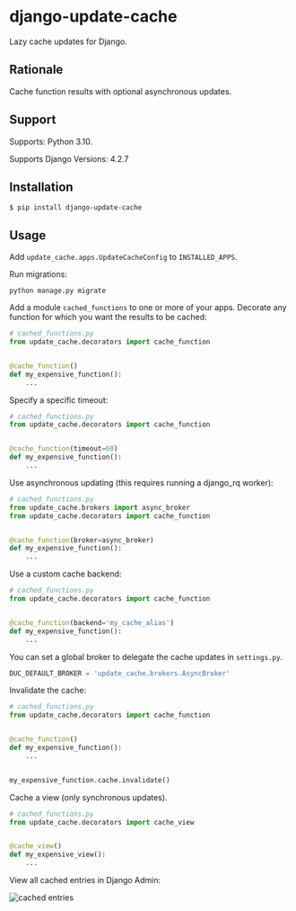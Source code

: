 # django-update-cache

Lazy cache updates for Django.

## Rationale

Cache function results with optional asynchronous updates.

## Support

Supports: Python 3.10.

Supports Django Versions: 4.2.7

## Installation

```shell
$ pip install django-update-cache
```

## Usage

Add `update_cache.apps.UpdateCacheConfig` to `INSTALLED_APPS`.

Run migrations:

```shell
python manage.py migrate
```

Add a module `cached_functions` to one or more of your apps. Decorate any function for which you want the results to be 
cached:

```python
# cached_functions.py
from update_cache.decorators import cache_function


@cache_function()
def my_expensive_function():
    ...
```

Specify a specific timeout:

```python
# cached_functions.py
from update_cache.decorators import cache_function


@cache_function(timeout=60)
def my_expensive_function():
    ...
```

Use asynchronous updating (this requires running a django_rq worker):

```python
# cached_functions.py
from update_cache.brokers import async_broker
from update_cache.decorators import cache_function


@cache_function(broker=async_broker)
def my_expensive_function():
    ...
```

Use a custom cache backend:

```python
# cached_functions.py
from update_cache.decorators import cache_function


@cache_function(backend='my_cache_alias')
def my_expensive_function():
    ...
```

You can set a global broker to delegate the cache updates in `settings.py`.

```python
DUC_DEFAULT_BROKER = 'update_cache.brokers.AsyncBroker'
```

Invalidate the cache:

```python
# cached_functions.py
from update_cache.decorators import cache_function


@cache_function()
def my_expensive_function():
    ...


my_expensive_function.cache.invalidate()
```

Cache a view (only synchronous updates).

```python
# cached_functions.py
from update_cache.decorators import cache_view


@cache_view()
def my_expensive_view():
    ...
```

View all cached entries in Django Admin:

![cached entries](./cache-entries.png "Cached entries")
